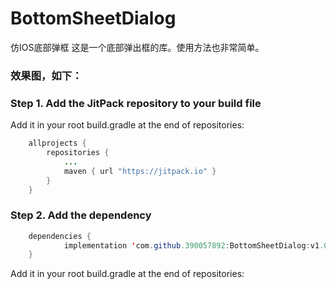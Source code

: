 # BottomSheetDialog
仿IOS底部弹框
这是一个底部弹出框的库。使用方法也非常简单。
### 效果图，如下：

### Step 1. Add the JitPack repository to your build file

Add it in your root build.gradle at the end of repositories:
```java
	allprojects {
		repositories {
			...
			maven { url "https://jitpack.io" }
		}
	}
  ```
### Step 2. Add the dependency
```java
	dependencies {
	        implementation 'com.github.390057892:BottomSheetDialog:v1.0.0'
	}
  ```

Add it in your root build.gradle at the end of repositories: